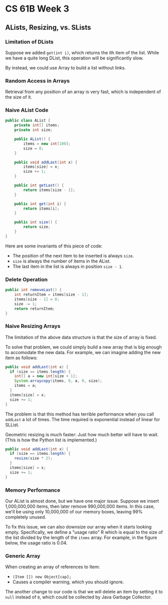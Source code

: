 # CS 61B Week 3

## ALists, Resizing, vs. SLists

### Limitation of DLists

Suppose we added `get(int i)`, which returns the ith item of the list. While we have a quite long DList, this operation will be significantly slow.

By instead, we could use Array to build a list without links.

### Random Access in Arrays

Retrieval from any position of an array is very fast, which is independent of the size of it.

### Naive AList Code

```java
public class AList {
    private int[] items;
    private int size;

    public AList() {
        items = new int[100];
        size = 0;
    }

    public void addLast(int x) {
        items[size] = x;
        size += 1;
    }

    public int getLast() {
        return items[size - 1];
    }

    public int get(int i) {
        return items[i];
    }

    public int size() {
        return size;
    }
}
```

Here are some invariants of this piece of code:

*  The position of the next item to be inserted is always `size`.
* `size` is always the number of items in the AList.
* The last item in the list is always in position `size - 1`.

### Delete Operation

```java
public int removeLast() {
    int returnItem = items[size - 1];
    items[size - 1] = 0;
    size -= 1;
    return returnItem;
}
```

### Naive Resizing Arrays

The limitation of the above data structure is that the size of array is fixed.

To solve that problem, we could simply build a new array that is big enough to accomodate the new data. For example, we can imagine adding the new item as follows:

```java
public void addLast(int x) {
  if (size == items.length) {
    int[] a = new int[size + 1];
    System.arraycopy(items, 0, a, 0, size);
    items = a;  	
  }
  items[size] = x;
  size += 1;
}
```
The problem is that this method has terrible performance when you call `addLast` a lot of times. The time required is exponential instead of linear for SLList.

Geometric resizing is much faster: Just how much better will have to wait. (This is how the Python list is implemented.)

```java
public void addLast(int x) {
  if (size == items.length) {
	resize(size * 2);
  }
  items[size] = x;
  size += 1;
}
```

### Memory Performance

Our AList is almost done, but we have one major issue. Suppose we insert 1,000,000,000 items, then later remove 990,000,000 items. In this case, we'll be using only 10,000,000 of our memory boxes, leaving 99% completely unused.

To fix this issue, we can also downsize our array when it starts looking empty. Specifically, we define a "usage ratio" R which is equal to the size of the list divided by the length of the `items` array. For example, in the figure below, the usage ratio is 0.04.

### Generic Array

When creating an array of references to Item:

* `(Item []) new Object[cap];`
* Causes a compiler warning, which you should ignore.

The another change to our code is that we will delete an item by setting it to `null` instead of `0`, which could be collected by Java Garbage Collector.

